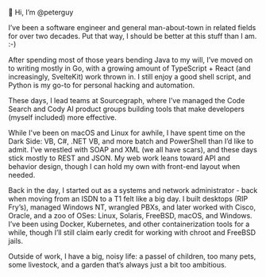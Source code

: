 👋 Hi, I’m @peterguy

I’ve been a software engineer and general man-about-town in related fields for over two decades. Put that way, I should be better at this stuff than I am. :-)

After spending most of those years bending Java to my will, I’ve moved on to writing mostly in Go, with a growing amount of TypeScript + React (and increasingly, SvelteKit) work thrown in. I still enjoy a good shell script, and Python is my go-to for personal hacking and automation.

These days, I lead teams at Sourcegraph, where I’ve managed the Code Search and Cody AI product groups building tools that make developers (myself included) more effective.

While I've been on macOS and Linux for awhile, I have spent time on the Dark Side: VB, C#, .NET VB, and more batch and PowerShell than I’d like to admit. I’ve wrestled with SOAP and XML (we all have scars), and these days stick mostly to REST and JSON. My web work leans toward API and behavior design, though I can hold my own with front-end layout when needed.

Back in the day, I started out as a systems and network administrator - back when moving from an ISDN to a T1 felt like a big day. I built desktops (RIP Fry’s), managed Windows NT, wrangled PBXs, and later worked with Cisco, Oracle, and a zoo of OSes: Linux, Solaris, FreeBSD, macOS, and Windows. I’ve been using Docker, Kubernetes, and other containerization tools for a while, though I’ll still claim early credit for working with chroot and FreeBSD jails.

Outside of work, I have a big, noisy life: a passel of children, too many pets, some livestock, and a garden that’s always just a bit too ambitious.

<!---
peterguy/peterguy is a ✨ special ✨ repository because its `README.md` (this file) appears on your GitHub profile.
You can click the Preview link to take a look at your changes.
--->
